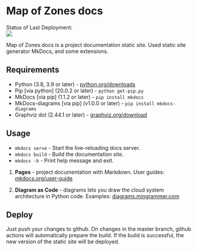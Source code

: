 # Map of Zones docs

Status of Last Deployment:<br>
<img src="https://github.com/mapofzones/docs/workflows/CI/badge.svg"><br>

Map of Zones docs is a project documentation static site. Used static site generator MkDocs, and some extensions.

## Requirements

* Python (3.8, 3.9 or later) - [python.org/downloads](https://www.python.org/downloads/)
* Pip [via python] (20.0.2 or later) - `python get-pip.py`
* MkDocs [via pip] (1.1.2 or later) - `pip install mkdocs`
* MkDocs-diagrams [via pip] (v1.0.0 or later) - `pip install mkdocs-diagrams`
* Graphviz dot (2.44.1 or later) - [graphviz.org/download](https://www.graphviz.org/download/)

## Usage

* `mkdocs serve` - Start the live-reloading docs server.
* `mkdocs build` - Build the documentation site.
* `mkdocs -h` - Print help message and exit.

1) **Pages** - project documentation with Markdown. User guides: [mkdocs.org/user-guide](https://www.mkdocs.org/user-guide/writing-your-docs/)

2) **Diagram as Code** - diagrams lets you draw the cloud system architecture in Python code. Examples: [diagrams.mingrammer.com](https://diagrams.mingrammer.com/docs/getting-started/examples)



## Deploy

Just push your changes to github. On changes in the master branch, github actions will automatically prepare the build. If the build is successful, the new version of the static site will be deployed.